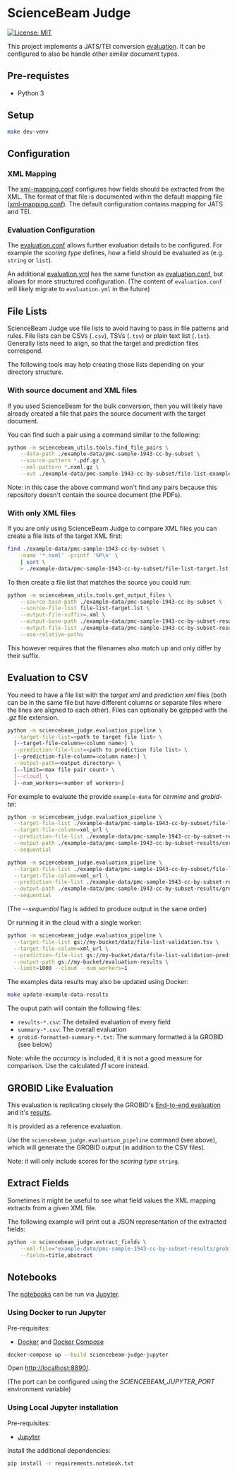 # ScienceBeam Judge

[![License: MIT](https://img.shields.io/badge/License-MIT-yellow.svg)](LICENSE)

This project implements a JATS/TEI conversion [evaluation](docs/evaluation.md). It can be configured to also be handle other similar document types.

## Pre-requistes

- Python 3

## Setup

```bash
make dev-venv
```

## Configuration

### XML Mapping

The [xml-mapping.conf](xml-mapping.conf) configures how fields should be extracted from the XML.
The format of that file is documented within the default mapping file ([xml-mapping.conf](xml-mapping.conf)).
The default configuration contains mapping for JATS and TEI.

### Evaluation Configuration

The [evaluation.conf](evaluation.conf) allows further evaluation details to be configured.
For example the *scoring type* defines, how a field should be evaluated as (e.g. `string` or `list`).

An additional [evaluation.yml](evaluation.yml) has the same function as [evaluation.conf](evaluation.conf), but allows for more structured configuration.
(The content of `evaluation.conf` will likely migrate to `evaluation.yml` in the future)

## File Lists

ScienceBeam Judge use file lists to avoid having to pass in file patterns and rules. File lists can be CSVs (`.csv`), TSVs (`.tsv`) or plain text list (`.lst`). Generally lists need to align, so that the target and prediction files correspond.

The following tools may help creating those lists depending on your directory structure.

### With source document and XML files

If you used ScienceBeam for the bulk conversion, then you will likely have already created a file that pairs the source document with the target document.

You can find such a pair using a command similar to the following:

```bash
python -m sciencebeam_utils.tools.find_file_pairs \
    --data-path ./example-data/pmc-sample-1943-cc-by-subset \
    --source-pattern *.pdf.gz \
    --xml-pattern *.nxml.gz \
    --out ./example-data/pmc-sample-1943-cc-by-subset/file-list-example.tsv
```

Note: in this case the above command won't find any pairs because this repository doesn't contain the source document (the PDFs).

### With only XML files

If you are only using ScienceBeam Judge to compare XML files you can create a file lists of the target XML first:

```bash
find ./example-data/pmc-sample-1943-cc-by-subset \
    -name '*.nxml' -printf '%P\n' \
    | sort \
    > ./example-data/pmc-sample-1943-cc-by-subset/file-list-target.lst
```

To then create a file list that matches the source you could run:

```bash
python -m sciencebeam_utils.tools.get_output_files \
    --source-base-path ./example-data/pmc-sample-1943-cc-by-subset \
    --source-file-list file-list-target.lst \
    --output-file-suffix=.xml \
    --output-base-path ./example-data/pmc-sample-1943-cc-by-subset-results/cermine \
    --output-file-list ./example-data/pmc-sample-1943-cc-by-subset-results/cermine/file-list.lst \
    --use-relative-paths
```

This however requires that the filenames also match up and only differ by their suffix.

## Evaluation to CSV

You need to have a file list with the _target xml_ and _prediction xml_ files (both can be in the same file but have different columns or separate files where the lines are aligned to each other). Files can optionally be gzipped with the _.gz_ file extension.

```bash
python -m sciencebeam_judge.evaluation_pipeline \
  --target-file-list=<path to target file list> \
  [--target-file-column=<column name>] \
  --prediction-file-list=<path to prediction file list> \
  [--prediction-file-column=<column name>] \
  --output-path=<output directory> \
  [--limit=<max file pair count> \
  [--cloud] \
  [--num_workers=<number of workers>]
```

For example to evaluate the provide `example-data` for _cermine_ and _grobid-tei_:

```bash
python -m sciencebeam_judge.evaluation_pipeline \
  --target-file-list ./example-data/pmc-sample-1943-cc-by-subset/file-list.tsv \
  --target-file-column=xml_url \
  --prediction-file-list ./example-data/pmc-sample-1943-cc-by-subset-results/cermine/file-list.lst \
  --output-path ./example-data/pmc-sample-1943-cc-by-subset-results/cermine/evaluation-results \
  --sequential
```

```bash
python -m sciencebeam_judge.evaluation_pipeline \
  --target-file-list ./example-data/pmc-sample-1943-cc-by-subset/file-list.tsv \
  --target-file-column=xml_url \
  --prediction-file-list ./example-data/pmc-sample-1943-cc-by-subset-results/grobid-tei/file-list.lst \
  --output-path ./example-data/pmc-sample-1943-cc-by-subset-results/grobid-tei/evaluation-results \
  --sequential
```

(The _--sequential_ flag is added to produce output in the same order)

Or running it in the cloud with a single worker:

```bash
python -m sciencebeam_judge.evaluation_pipeline \
  --target-file-list gs://my-bucket/data/file-list-validation.tsv \
  --target-file-column=xml_url \
  --prediction-file-list gs://my-bucket/data/file-list-validation-prediction.tsv \
  --output-path gs://my-bucket/evaluation-results \
  --limit=1000 --cloud --num_workers=1
```

The examples data results may also be updated using Docker:

```bash
make update-example-data-results
```

The ouput path will contain the following files:

- `results-*.csv`: The detailed evaluation of every field
- `summary-*.csv`: The overall evaluation
- `grobid-formatted-summary-*.txt`: The summary formatted à la GROBID (see below)

Note: while the _accuracy_ is included, it it is not a good measure for comparison. Use the calculated _f1_ score instead.

## GROBID Like Evaluation

This evaluation is replicating closely the GROBID's [End-to-end evaluation](http://grobid.readthedocs.io/en/latest/End-to-end-evaluation/) and it's [results](https://github.com/kermitt2/grobid/tree/master/grobid-trainer/doc).

It is provided as a reference evaluation.

Use the `sciencebeam_judge.evaluation_pipeline` command (see above),
which will generate the GROBID output (in addition to the CSV files).

Note: it will only include scores for the _scoring type_ `string`.

## Extract Fields

Sometimes it might be useful to see what field values the XML mapping extracts from a given XML file.

The following example will print out a JSON representation of the extracted fields:

```bash
python -m sciencebeam_judge.extract_fields \
    --xml-file="example-data/pmc-sample-1943-cc-by-subset-results/grobid-tei/Acta_Crystallogr_D_Biol_Crystallogr_2011_May_1_67(Pt_5)_463-470/d-67-00463.xml" \
    --fields=title,abstract
```

## Notebooks

The [notebooks](./notebooks) can be run via [Jupyter](https://jupyter.org/).

### Using Docker to run Jupyter

Pre-requisites:

- [Docker](https://www.docker.com/) and [Docker Compose](https://docs.docker.com/compose/)

```bash
docker-compose up --build sciencebeam-judge-jupyter
```

Open [http://localhost:8890/](http://localhost:8890/).

(The port can be configured using the _SCIENCEBEAM_JUPYTER_PORT_ environment variable)

### Using Local Jupyter installation

Pre-requisites:

- [Jupyter](https://jupyter.org/)

Install the additional dependencies:

```bash
pip install -r requirements.notebook.txt
```
